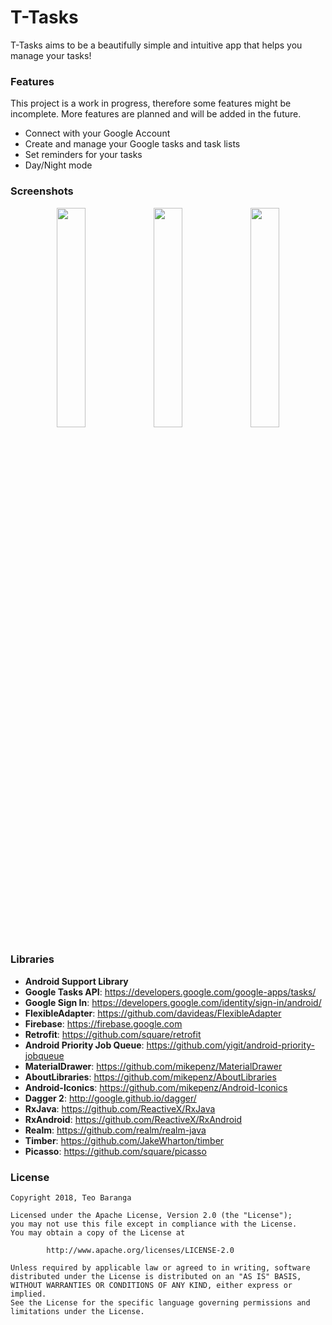 T-Tasks
======

T-Tasks aims to be a beautifully simple and intuitive app that helps you manage your tasks!


### Features

This project is a work in progress, therefore some features might be incomplete.
More features are planned and will be added in the future.

- Connect with your Google Account
- Create and manage your Google tasks and task lists
- Set reminders for your tasks
- Day/Night mode


### Screenshots

<p align="center">
  <img src="http://i.imgur.com/k06QhyE.png" width="30%" height="30%"/>
  <img src="http://i.imgur.com/oPMrMDt.png" width="30%" height="30%"/>
  <img src="http://i.imgur.com/OTUHvFo.png" width="30%" height="30%"/>
</p>


### Libraries


- **Android Support Library**
- **Google Tasks API**: https://developers.google.com/google-apps/tasks/
- **Google Sign In**: https://developers.google.com/identity/sign-in/android/
- **FlexibleAdapter**: https://github.com/davideas/FlexibleAdapter
- **Firebase**: https://firebase.google.com
- **Retrofit**: https://github.com/square/retrofit
- **Android Priority Job Queue**: https://github.com/yigit/android-priority-jobqueue
- **MaterialDrawer**: https://github.com/mikepenz/MaterialDrawer
- **AboutLibraries**: https://github.com/mikepenz/AboutLibraries
- **Android-Iconics**: https://github.com/mikepenz/Android-Iconics
- **Dagger 2**: http://google.github.io/dagger/
- **RxJava**: https://github.com/ReactiveX/RxJava
- **RxAndroid**: https://github.com/ReactiveX/RxAndroid
- **Realm**: https://github.com/realm/realm-java
- **Timber**: https://github.com/JakeWharton/timber
- **Picasso**: https://github.com/square/picasso


### License


```
Copyright 2018, Teo Baranga

Licensed under the Apache License, Version 2.0 (the "License");
you may not use this file except in compliance with the License.
You may obtain a copy of the License at

        http://www.apache.org/licenses/LICENSE-2.0

Unless required by applicable law or agreed to in writing, software
distributed under the License is distributed on an "AS IS" BASIS,
WITHOUT WARRANTIES OR CONDITIONS OF ANY KIND, either express or implied.
See the License for the specific language governing permissions and
limitations under the License.
```
